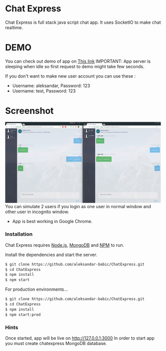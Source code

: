 # Chat Express
Chat Express is full stack java script chat app. It uses SocketIO to make chat realtime.

# DEMO
You can check out demo of app on [This link](https://chatexpress-io.herokuapp.com)
IMPORTANT: App server is sleeping when idle so first request to demo might take few seconds.

If you don't want to make new user account you can use these :
- Username: aleksandar, Password: 123
- Username: test, Password: 123

# Screenshot
![screenshot](https://github.com/aleksandar-babic/ChatExpress/raw/master/screenshot.png)
You can simulate 2 users if you login as one user in normal window and other user in incognito window.
- App is best working in Google Chrome.

### Installation
Chat Express requires [Node.js](https://nodejs.org/), [MongoDB](https://www.mongodb.com/) and [NPM](https://www.npmjs.com/) to run.

Install the dependencies and start the server.

```sh
$ git clone https://github.com/aleksandar-babic/ChatExpress.git
$ cd ChatExpress
$ npm install
$ npm start
```

For production environments...

```sh
$ git clone https://github.com/aleksandar-babic/ChatExpress.git
$ cd ChatExpress
$ npm install
$ npm start:prod
```

### Hints
Once started, app will be live on http://127.0.0.1:3000
In order to start app you must create chatexpress MongoDB database.


